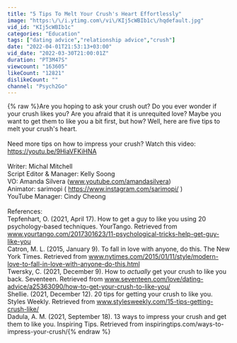 ```yaml
---
title: "5 Tips To Melt Your Crush's Heart Effortlessly"
image: "https:\/\/i.ytimg.com\/vi\/KIj5cWBIb1c\/hqdefault.jpg"
vid_id: "KIj5cWBIb1c"
categories: "Education"
tags: ["dating advice","relationship advice","crush"]
date: "2022-04-01T21:53:13+03:00"
vid_date: "2022-03-30T21:00:01Z"
duration: "PT3M47S"
viewcount: "163605"
likeCount: "12821"
dislikeCount: ""
channel: "Psych2Go"
---
```

{% raw %}Are you hoping to ask your crush out? Do you ever wonder if your crush likes you? Are you afraid that it is unrequited love? Maybe you want to get them to like you a bit first, but how? Well, here are five tips to melt your crush's heart.<br /><br />Need more tips on how to impress your crush? Watch this video: <a rel="nofollow" target="blank" href="https://youtu.be/9HiaVFKiHNA">https://youtu.be/9HiaVFKiHNA</a> <br /><br />Writer: Michal Mitchell <br />Script Editor &amp; Manager: Kelly Soong <br />VO: Amanda Silvera (www.youtube.com/amandasilvera) <br />Animator: sarimopi ( <a rel="nofollow" target="blank" href="https://www.instagram.com/sarimopi/">https://www.instagram.com/sarimopi/</a> )<br />YouTube Manager: Cindy Cheong     <br /><br />References:<br />Tepfenhart, O. (2021, April 17). How to get a guy to like you using 20 psychology-based techniques. YourTango. Retrieved from www.yourtango.com/2017301623/11-psychological-tricks-help-get-guy-like-you <br />Catron, M. L. (2015, January 9). To fall in love with anyone, do this. The New York Times. Retrieved from www.nytimes.com/2015/01/11/style/modern-love-to-fall-in-love-with-anyone-do-this.html <br />Twersky, C. (2021, December 9). How to *actually* get your crush to like you back. Seventeen. Retrieved from www.seventeen.com/love/dating-advice/a25363090/how-to-get-your-crush-to-like-you/ <br />Shellie. (2021, December 12). 20 tips for getting your crush to like you. Styles Weekly. Retrieved from www.stylesweekly.com/15-tips-getting-crush-like/ <br />Dadula, A. M. (2021, September 18). 13 ways to impress your crush and get them to like you. Inspiring Tips. Retrieved from inspiringtips.com/ways-to-impress-your-crush/{% endraw %}
